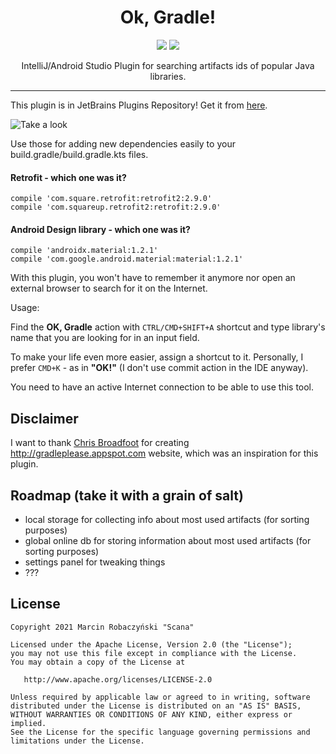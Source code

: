 
<h1 align="center">Ok, Gradle!</h1>
<p align="center">
  <img src="https://img.shields.io/badge/version-1.0.0-blue"/>
  <img src="https://img.shields.io/github/workflow/status/scana/ok-gradle/Java%20CI"/>
</p>
<p align="center">IntelliJ/Android Studio Plugin for searching artifacts ids of popular Java libraries.</p>

---

This plugin is in JetBrains Plugins Repository! Get it from [here](https://plugins.jetbrains.com/plugin/10102-ok-gradle-).


![Take a look](images/look_and_feel.gif)

Use those for adding new dependencies easily to your build.gradle/build.gradle.kts files.

#### Retrofit - which one was it?
```
compile 'com.square.retrofit:retrofit2:2.9.0'
compile 'com.squareup.retrofit2:retrofit:2.9.0'
```

#### Android Design library - which one was it?
```
compile 'androidx.material:1.2.1'
compile 'com.google.android.material:material:1.2.1'
```

With this plugin, you won't have to remember it anymore nor open an external browser to search for it on the Internet.

Usage:

Find the **OK, Gradle** action  with `CTRL/CMD+SHIFT+A` shortcut and type library's name that you are looking for in an input field.

To make your life even more easier, assign a shortcut to it. Personally, I prefer `CMD+K` - as in **"OK!"** (I don't use commit action in the IDE anyway).

You need to have an active Internet connection to be able to use this tool.

## Disclaimer
I want to thank <a href="https://chrisbroadfoot.id.au">Chris Broadfoot</a> for creating <a href="http://gradleplease.appspot.com">http://gradleplease.appspot.com</a> website, which was an inspiration for this plugin.

## Roadmap (take it with a grain of salt)
- local storage for collecting info about most used artifacts (for sorting purposes)
- global online db for storing information about most used artifacts (for sorting purposes)
- settings panel for tweaking things 
- ???

## License
```
Copyright 2021 Marcin Robaczyński "Scana"

Licensed under the Apache License, Version 2.0 (the "License");
you may not use this file except in compliance with the License.
You may obtain a copy of the License at

   http://www.apache.org/licenses/LICENSE-2.0

Unless required by applicable law or agreed to in writing, software
distributed under the License is distributed on an "AS IS" BASIS,
WITHOUT WARRANTIES OR CONDITIONS OF ANY KIND, either express or implied.
See the License for the specific language governing permissions and
limitations under the License.
```

